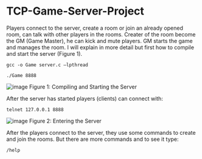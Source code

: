 # TCP-Game-Server-Project

Players connect to the server, create a room or join an already opened room, can talk with other players in the rooms. Creater of the room become the GM (Game Master), he can kick and mute players. GM starts the game and manages the room. I will explain in more detail but first how to compile and start the server (Figure 1).

	gcc -o Game server.c –lpthread
 
	./Game 8888

![image](https://user-images.githubusercontent.com/81033171/159159949-b6b732cf-bcbd-4a0d-b62f-6f72770e5827.png)
Figure 1: Compiling and Starting the Server



After the server has started players (clients) can connect with:

	telnet 127.0.0.1 8888
 
 ![image](https://user-images.githubusercontent.com/81033171/159160680-b0220af1-38de-40bc-87e5-dc384729b388.png)
Figure 2: Entering the Server



After the players connect to the server, they use some commands to create and join the rooms. But there are more commands and to see it type:

	/help
 
